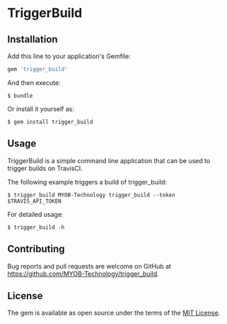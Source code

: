 # TriggerBuild

## Installation

Add this line to your application's Gemfile:

```ruby
gem 'trigger_build'
```

And then execute:

    $ bundle

Or install it yourself as:

    $ gem install trigger_build

## Usage

TriggerBuild is a simple command line application that can be used to trigger builds on TravisCI.

The following example triggers a build of trigger_build:

    $ trigger_build MYOB-Technology trigger_build --token $TRAVIS_API_TOKEN

For detailed usage:

    $ trigger_build -h

## Contributing

Bug reports and pull requests are welcome on GitHub at https://github.com/MYOB-Technology/trigger_build.

## License

The gem is available as open source under the terms of the [MIT License](http://opensource.org/licenses/MIT).

